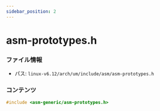 ```yaml
---
sidebar_position: 2
---
```

# asm-prototypes.h

### ファイル情報

- パス: `linux-v6.12/arch/um/include/asm/asm-prototypes.h`

### コンテンツ

```h
#include <asm-generic/asm-prototypes.h>

```
